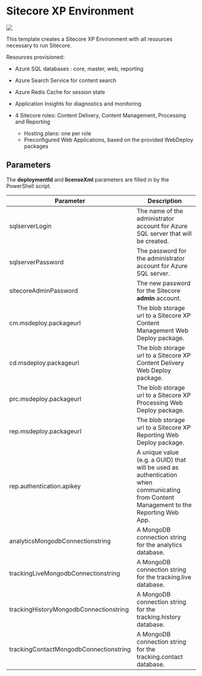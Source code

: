 # Sitecore XP Environment

<a href="http://armviz.io/#/?load=https%3A%2F%2Fraw.githubusercontent.com%2FSitecore%2Fsitecore-azure-quickstart-templates%2Fmaster%2FSitecore%208.2.1%2Fxp%2Fazuredeploy.json%3Ftoken=AVW1UolY8W67945TYrA1EL2XrSq-Ib0Dks5YL9mjwA%3D%3D" target="_blank">
    <img src="http://armviz.io/visualizebutton.png"/>
</a>

This template creates a Sitecore XP Environment with all resources necessary to run Sitecore.

Resources provisioned:
 
  * Azure SQL databases : core, master, web, reporting
  * Azure Search Service for content search
  * Azure Redis Cache for session state
  * Application Insights for diagnostics and monitoring
  * 4 Sitecore roles: Content Delivery, Content Management, Processing and Reporting
  
    * Hosting plans: one per role
    * Preconfigured Web Applications, based on the provided WebDeploy packages

## Parameters
The **deploymentId** and **licenseXml** parameters are filled in by the PowerShell script.

|Parameter                                  | Description
--------------------------------------------|----------------------------------------------------
| sqlserverLogin                           | The name of the administrator account for Azure SQL server that will be created.
| sqlserverPassword                        | The password for the administrator account for Azure SQL server.
| sitecoreAdminPassword                   | The new password for the Sitecore **admin** account.
| cm.msdeploy.packageurl                    | The blob storage url to a Sitecore XP Content Management Web Deploy package.
| cd.msdeploy.packageurl                    | The blob storage url to a Sitecore XP Content Delivery Web Deploy package.
| prc.msdeploy.packageurl                   | The blob storage url to a Sitecore XP Processing Web Deploy package.
| rep.msdeploy.packageurl                   | The blob storage url to a Sitecore XP Reporting Web Deploy package.
| rep.authentication.apikey                 | A unique value (e.g. a GUID) that will be used as authentication when communicating from Content Management to the Reporting Web App.
| analyticsMongodbConnectionstring        | A MongoDB connection string for the analytics database.
| trackingLiveMongodbConnectionstring    | A MongoDB connection string for the tracking.live database.
| trackingHistoryMongodbConnectionstring | A MongoDB connection string for the tracking.history database.
| trackingContactMongodbConnectionstring | A MongoDB connection string for the tracking.contact database.


